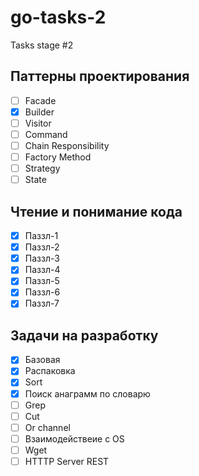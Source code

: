 # go-tasks-2

Tasks stage #2

## Паттерны проектирования

- [ ] Facade
- [x] Builder
- [ ] Visitor
- [ ] Command
- [ ] Chain Responsibility
- [ ] Factory Method
- [ ] Strategy
- [ ] State

## Чтение и понимание кода

- [x] Паззл-1  
- [x] Паззл-2
- [x] Паззл-3
- [x] Паззл-4
- [x] Паззл-5
- [x] Паззл-6
- [x] Паззл-7

## Задачи на разработку

- [x] Базовая
- [x] Распаковка
- [x] Sort
- [x] Поиск анаграмм по словарю
- [ ] Grep
- [ ] Cut
- [ ] Or channel
- [ ] Взаимодействеие с OS
- [ ] Wget
- [ ] HTTTP Server REST
